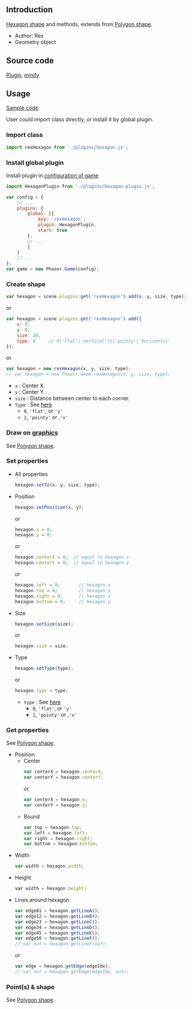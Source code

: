## Introduction

[Hexagon shape](https://www.redblobgames.com/grids/hexagons/) and methods, extends from [Polygon shape](geom-hexagon.md).

- Author: Rex
- Geometry object

## Source code

[Plugin](https://github.com/rexrainbow/phaser3-rex-notes/blob/master/plugins/hexagon-plugin.js), [minify](https://github.com/rexrainbow/phaser3-rex-notes/blob/master/dist/rexhexagonplugin.min.js)

## Usage

[Sample code](https://github.com/rexrainbow/phaser3-rex-notes/tree/master/examples/hexagon)

User could import class directly, or install it by global plugin.

### Import class

```javascript
import rexHexagon from './plugins/hexagon.js';
```

### Install global plugin

Install plugin in [configuration of game](game.md#configuration)

```javascript
import HexagonPlugin from './plugins/hexagon-plugin.js';

var config = {
    // ...
    plugins: {
        global: [{
            key: 'rexHexagon',
            plugin: HexagonPlugin,
            start: true
        },
        // ...
        ]
    }
    // ...
};
var game = new Phaser.Game(config);
```

### Create shape

```javascript
var hexagon = scene.plugins.get('rexHexagon').add(x, y, size, type);
```
or
```javascript
var hexagon = scene.plugins.get('rexHexagon').add({
    x: 0,
    y: 0,
    size: 20,
    type: 0     // 0|'flat'|'vertical'|1|'pointy'|'horizontal'
});
```
or
```javascript
var hexagon = new rexHexagon(x, y, size, type);
// var hexagon = new Phaser.Geom.rexHexagon(x, y, size, type);
```

- `x` : Center X.
- `y` : Center Y.
- `size` : Distance between center to each corner.
- `type` : See [here](https://www.redblobgames.com/grids/hexagons/#basics)
    - `0`, `'flat'`, or `'y'`
    - `1`, `'pointy'` or ,`'x'`

### Draw on [graphics](graphics.md)

See [Polygon shape](geom-polygon.md#draw-on-graphics).

### Set properties

- All properties
    ```javascript
    hexagon.setTo(x, y, size, type);
    ```
- Position
    ```javascript
    hexagon.setPosition(x, y);
    ```
    or
    ```javascript
    hexagon.x = 0;
    hexagon.y = 0;
    ```
    or
    ```javascript
    hexagon.centerX = 0;  // equal to hexagon.x
    hexagon.centerY = 0;  // equal to hexagon.y
    ```    
    or
    ```javascript
    hexagon.left = 0;       // hexagon.x
    hexagon.top = 0;        // hexagon.y
    hexagon.right = 0;      // hexagon.x
    hexagon.bottom = 0;     // hexagon.y
    ```
- Size
    ```javascript
    hexagon.setSize(size);
    ```
    or
    ```javascript
    hexagon.size = size;
    ```
- Type
    ```javascript
    hexagon.setType(type);
    ```
    or
    ```javascript
    hexagon.type = type;
    ```
    - `type` : See [here](https://www.redblobgames.com/grids/hexagons/#basics)
        - `0`, `'flat'`, or `'y'`
        - `1`, `'pointy'` or ,`'x'` 

### Get properties

See [Polygon shape](geom-polygon.md#get-properties).

- Position
    - Center
        ```javascript
        var centerX = hexagon.centerX;
        var centerY = hexagon.centerY;
        ```
        or
        ```javascript
        var centerX = hexagon.x;
        var centerY = hexagon.y;
        ```
    - Bound
        ```javascript
        var top = hexagon.top;
        var left = hexagon.left;
        var right = hexagon.right;
        var bottom = hexagon.bottom;
        ```
- Width
    ```javascript
    var width = hexagon.width;
    ```
- Height
    ```javascript
    var width = hexagon.height;
    ```
- Lines around hexagon
    ```javascript
    var edge01 = hexagon.getLineA();
    var edge12 = hexagon.getLineB();
    var edge23 = hexagon.getLineC();
    var edge34 = hexagon.getLineD();
    var edge45 = hexagon.getLineE();
    var edge50 = hexagon.getLineF();
    // var out = hexagon.getLineF(out);
    ```
    or
    ```javascript
    var edge = hexagon.getEdge(edgeIdx);
    // var out = hexagon.getEdge(edgeIdx, out);
    ```

### Point(s) & shape

See [Polygon shape](geom-polygon.md#points-shape).
